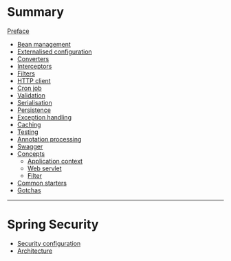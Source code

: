 # Summary

[Preface](./preface.md)

- [Bean management](./bean_management.md)
- [Externalised configuration](./externalised_configuration.md)
- [Converters](./converters.md)
- [Interceptors](./interceptors.md)
- [Filters](./filters.md)
- [HTTP client](./http_client.md)
- [Cron job](./cron_job.md)
- [Validation](./validation.md)
- [Serialisation](./serialisation.md)
- [Persistence](./persistence.md)
- [Exception handling]()
- [Caching]()
- [Testing](./testing.md)
- [Annotation processing]()
- [Swagger]()
- [Concepts](./concepts.md)
    - [Application context](./concepts/application_context.md)
    - [Web servlet](./concepts/web_servlet.md)
    - [Filter](./concepts/filter.md)
- [Common starters](./common_starters.md)
- [Gotchas](./gotchas.md)
---

# Spring Security

- [Security configuration](./spring-security/security-configuration.md)
- [Architecture](./spring-security/architecture.md)
